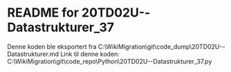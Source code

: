 # README for 20TD02U--Datastrukturer_37
Denne koden ble eksportert fra C:\WikiMigration\git\code_dump\20TD02U--Datastrukturer.md
Link til denne koden: C:\WikiMigration\git\code_repo\Python\20TD02U--Datastrukturer_37.py
